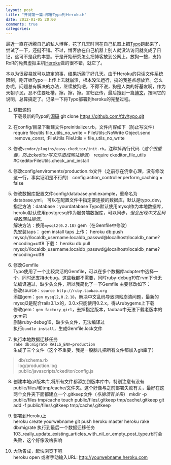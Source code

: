 ```yaml
---
layout: post
title: "开博第一篇:部署Typo到Ｈeroku上"
date: 2012-01-05 20:00
comments: true
categories: 
---
```

最近一直在折腾自己的私人博客，花了几天时间在自己机器上把[Typo](https://github.com/fdv/typo)跑起来了，尝试了一下，还挺不错。不过，博客放在自己机器上别人就没法访问就变成了日记，这可不是我的本意。于是开始研究怎么把博客放到公网上。放狗一搜，支持RoR的免费虚拟主机[Heroku](http://www.heroku.com")做的很不错，就它了。

本以为很容易就可以搞定的事，结果折腾了好几天。由于Heroku的只读文件系统限制，刚开始Typo一上传上去就崩溃，根本没法运行，搞的我差点想放弃。怎么办呢，问题总有解决的办法，继续放狗吧。不得不说，狗是人类的好基友啊，作为天朝子民，忍不住要吐槽，擦，擦，擦。言归正传，最后搜到一篇[博文](https://huydinh.eu/2011/07/22/typo-on-heroku")，按照它的说明，总算搞定了。记录一下将Typo部署到heroku的完整过程。
<!--more-->
1. 获取源码  
下载最新的Typo的[源码](https://github.com/fdv/typo.git)
        git clone https://github.com/fdv/typo.git
    
2. 在config/目录下新建文件preinitializer.rb，文件内容如下（防止写文件）
        require fileutils
        file_utils_no_write = FileUtils::NoWrite
        Object.send :remove_const, :FileUtils
        FileUtils = file_utils_no_write

3. 修改`vendor/plugins/easy-ckeditor/init.rb`，注释掉两行代码（*这个很重要，防止ckeditor写文件造成网站崩溃*）
        require ckeditor_file_utils
        #CkeditorFileUtils.check_and_install

4. 修改config/enviroments/production.rb文件（之前存在侥幸心理，没有修改这一行，事实证明是不行的）
        config.action_controller.perform_caching = false

5. 修改数据库配置文件config/database.yml.example，重命名为database.yml。
可以在配置文件中指定要连接的数据库，默认是typo_dev，指定方法：database：yourdatabase
Typo默认使用mysql作为本地数据库，heroku默认使用postgresql作为服务端数据库，可以同步，*但会出现中文乱码导致网站崩溃*。  
解决方法：换用`mysql2(0.2.18)` gem（在Gemfile中修改）  
先安装taps：
        gem install taps
上传：
        heroku db:push mysql://localdb_username:localdb_passwd@localhost/localdb_name?encoding=utf8
下载：
        heroku db:pull mysql://localdb_username:localdb_passwd@localhost/localdb_name?encoding=utf8

6. 修改Gemfile  
Typo使用了一个比较灵活的Gemfile，可以在多个数据库adapter中选择一个，同时还支持debug。这些我都不需要，同时ruby-debug19在rvm下也无法编译通过，缺少头文件，所以我简化了一下Gemfile
主要修改如下：  
修改source：`source http://ruby.taobao.org`  
添加gem：`gem mysql2,0.2.18`，解决中文乱码导致网站崩溃问题，最新的mysql2是配合rails3.1.x的，3.0.x只能使用0.2.x，得从rubygems上下载  
修改gem：`gem factory_girl`，去掉指定版本，taobao中无法下载老版本的gem包  
删除ruby-debug19，缺少头文件，无法编译过  
执行`bundle install`，生成Gemfile.lock文件  

7. 执行本地数据迁移任务  
`rake db:migrate RAILS_ENV=production`  
生成了三个文件（这个不重要，我是一股脑儿把所有文件都加入git库了）
> db/schema.rb  
> log/production.log  
> public/javascripts/ckeditor/config.js

8. 创建本地git版本库,将所有文件都添加到版本库中，特别注意有没有public/files/和tmp/cache/文件夹。这个好像与之前部署失败有关，最好在这两个文件夹下面都建立一个.gitkeep文件（*与崩溃有关系*）
        mkdir -p public/files tmp/cache
        touch public/files/.gitkeep tmp/cache/.gitkeep
        git add -f public/files/.gitkeep tmp/cache/.gitkeep

9. 部署到Heroku上  
        heroku create yourwebname
        git push heroku master
        heroku rake db:migrate
执行到最后一个数据迁移任务103_really_update_existing_articles_with_nil_or_empty_post_type.rb时会失败，这个好像没啥影响

10. 大功告成，赶快浏览下吧  
        heroku open
或者手动输入URL: http://yourwebname.heroku.com
